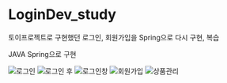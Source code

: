 # LoginDev_study

토이프로젝트로 구현했던 로그인, 회원가입을 Spring으로 다시 구현, 복습

JAVA Spring으로 구현

![로그인](https://user-images.githubusercontent.com/79850020/144234620-251e4635-fced-4519-afc1-6114a6092c7e.GIF)
![로그인 후](https://user-images.githubusercontent.com/79850020/144234637-fac5dcfe-ef8a-4506-afb0-bbca18d6a408.GIF)
![로그인창](https://user-images.githubusercontent.com/79850020/144234651-9785d36d-f434-456c-9cdf-b5eaf7ca207a.GIF)
![회원가입](https://user-images.githubusercontent.com/79850020/144234658-19d85d60-1dd8-4612-9fde-d275ea2adb7a.GIF)
![상품관리](https://user-images.githubusercontent.com/79850020/144234666-2bba00b0-d098-4a48-b6b4-8faf33c2e31b.GIF)
